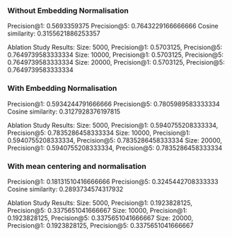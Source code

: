 ### Without Embedding Normalisation
Precision@1: 0.5693359375
Precision@5: 0.7643229166666666
Cosine similarity: 0.3155621886253357

Ablation Study Results:
Size: 5000, Precision@1: 0.5703125, Precision@5: 0.7649739583333334
Size: 10000, Precision@1: 0.5703125, Precision@5: 0.7649739583333334
Size: 20000, Precision@1: 0.5703125, Precision@5: 0.7649739583333334

### With Embedding Normalisation
Precision@1: 0.5934244791666666
Precision@5: 0.7805989583333334
Cosine similarity: 0.3127928376197815

Ablation Study Results:
Size: 5000, Precision@1: 0.5940755208333334, Precision@5: 0.7835286458333334
Size: 10000, Precision@1: 0.5940755208333334, Precision@5: 0.7835286458333334
Size: 20000, Precision@1: 0.5940755208333334, Precision@5: 0.7835286458333334

### With mean centering and normalisation
Precision@1: 0.18131510416666666
Precision@5: 0.3245442708333333
Cosine similarity: 0.2893734574317932

Ablation Study Results:
Size: 5000, Precision@1: 0.1923828125, Precision@5: 0.3375651041666667
Size: 10000, Precision@1: 0.1923828125, Precision@5: 0.3375651041666667
Size: 20000, Precision@1: 0.1923828125, Precision@5: 0.3375651041666667
